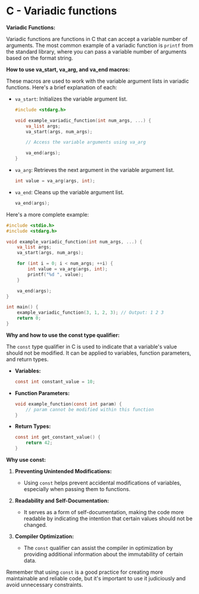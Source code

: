# C - Variadic functions

**Variadic Functions:**

Variadic functions are functions in C that can accept a variable number of arguments. The most common example of a variadic function is `printf` from the standard library, where you can pass a variable number of arguments based on the format string.

**How to use va_start, va_arg, and va_end macros:**

These macros are used to work with the variable argument lists in variadic functions. Here's a brief explanation of each:

- `va_start`: Initializes the variable argument list.

  ```c
  #include <stdarg.h>

  void example_variadic_function(int num_args, ...) {
      va_list args;
      va_start(args, num_args);

      // Access the variable arguments using va_arg

      va_end(args);
  }
  ```

- `va_arg`: Retrieves the next argument in the variable argument list.

  ```c
  int value = va_arg(args, int);
  ```

- `va_end`: Cleans up the variable argument list.

  ```c
  va_end(args);
  ```

Here's a more complete example:

```c
#include <stdio.h>
#include <stdarg.h>

void example_variadic_function(int num_args, ...) {
    va_list args;
    va_start(args, num_args);

    for (int i = 0; i < num_args; ++i) {
        int value = va_arg(args, int);
        printf("%d ", value);
    }

    va_end(args);
}

int main() {
    example_variadic_function(3, 1, 2, 3); // Output: 1 2 3
    return 0;
}
```

**Why and how to use the const type qualifier:**

The `const` type qualifier in C is used to indicate that a variable's value should not be modified. It can be applied to variables, function parameters, and return types.

- **Variables:**

  ```c
  const int constant_value = 10;
  ```

- **Function Parameters:**

  ```c
  void example_function(const int param) {
      // param cannot be modified within this function
  }
  ```

- **Return Types:**

  ```c
  const int get_constant_value() {
      return 42;
  }
  ```

**Why use const:**

1. **Preventing Unintended Modifications:**
   - Using `const` helps prevent accidental modifications of variables, especially when passing them to functions.

2. **Readability and Self-Documentation:**
   - It serves as a form of self-documentation, making the code more readable by indicating the intention that certain values should not be changed.

3. **Compiler Optimization:**
   - The `const` qualifier can assist the compiler in optimization by providing additional information about the immutability of certain data.

Remember that using `const` is a good practice for creating more maintainable and reliable code, but it's important to use it judiciously and avoid unnecessary constraints.
